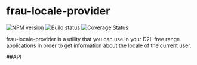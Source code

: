 # frau-locale-provider
[![NPM version][npm-image]][npm-url]
[![Build status][ci-image]][ci-url]
[![Coverage Status][coverage-image]][coverage-url]

frau-locale-provider is a utility that you can use in your D2L free range
applications in order to get information about the locale of the current user.

##API



[npm-url]: https://npmjs.org/package/return-points
[npm-image]: https://badge.fury.io/js/return-points.png
[ci-image]: https://travis-ci.org/Brightspace/return-points.svg?branch=master
[ci-url]: https://travis-ci.org/Brightspace/return-points
[coverage-image]: https://img.shields.io/coveralls/Brightspace/return-points.svg
[coverage-url]: https://coveralls.io/r/Brightspace/return-points?branch=master
